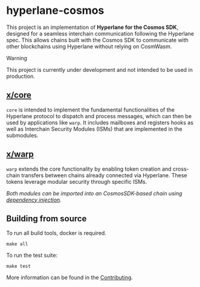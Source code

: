 # hyperlane-cosmos

This project is an implementation of **Hyperlane for the Cosmos SDK**, designed for a seamless interchain communication following the Hyperlane spec. This allows chains built with the Cosmos SDK to communicate with other blockchains using Hyperlane without relying on CosmWasm.

> [!WARNING]  
> This project is currently under development and not intended to be used in production.

## [x/core](./x/core)
`core` is intended to implement the fundamental functionalities of the Hyperlane 
protocol to dispatch and process messages, which can then be used by 
applications like `warp`. It includes mailboxes and registers hooks as well as
Interchain Security Modules (ISMs) that are implemented in the submodules.

## [x/warp](./x/warp)
`warp` extends the core functionality by enabling token creation and cross-chain 
transfers between chains already connected via Hyperlane. These tokens leverage 
modular security through specific ISMs.

_Both modules can be imported into an CosmosSDK-based chain using [dependency injection](https://docs.cosmos.network/main/build/building-modules/depinject)._

## Building from source

To run all build tools, docker is required. 

```
make all
```

To run the test suite:

```
make test
```

More information can be found in the [Contributing](https://github.com/troykessler/hyperlane-cosmos/blob/main/CONTRIBUTING.md).
